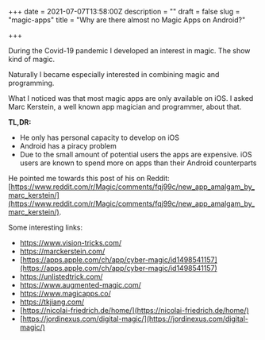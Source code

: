+++
date = 2021-07-07T13:58:00Z
description = ""
draft = false
slug = "magic-apps"
title = "Why are there almost no Magic Apps on Android?"

+++


During the Covid-19 pandemic I developed an interest in magic. The show kind of magic.

Naturally I became especially interested in combining magic and programming.

What I noticed was that most magic apps are only available on iOS. I asked Marc Kerstein, a well known app magician and programmer, about that.

**TL,DR:**

* He only has personal capacity to develop on iOS
* Android has a piracy problem
* Due to the small amount of potential users the apps are expensive. iOS users are known to spend more on apps than their Android counterparts

He pointed me towards this post of his on Reddit: [https://www.reddit.com/r/Magic/comments/fqj99c/new_app_amalgam_by_marc_kerstein/](https://www.reddit.com/r/Magic/comments/fqj99c/new_app_amalgam_by_marc_kerstein/).

Some interesting links:

* https://www.vision-tricks.com/
* https://marckerstein.com/
* [https://apps.apple.com/ch/app/cyber-magic/id1498541157](https://apps.apple.com/ch/app/cyber-magic/id1498541157)
* https://unlistedtrick.com/
* https://www.augmented-magic.com/
* https://www.magicapps.co/
* https://tkjiang.com/
* [https://nicolai-friedrich.de/home/](https://nicolai-friedrich.de/home/)
* [https://jordinexus.com/digital-magic/](https://jordinexus.com/digital-magic/)
